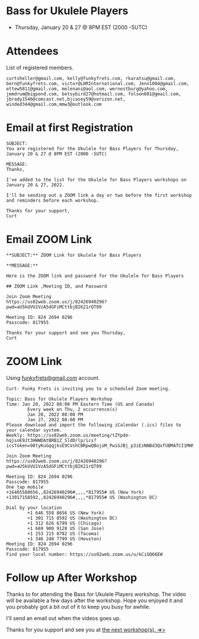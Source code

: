 # Bass for Ukulele Players
- Thursday, January 20 & 27 @ 8PM EST (2000 -5UTC)

# Attendees
List of registered members.

```
curtsheller@gmail.com, kelly@funkyfrets.com, rkaratsu@gmail.com, bern@funkyfrets.com, victor@LHRInternational.com, Jenn1004@gmail.com, ettew5811@gmail.com, melenani@aol.com, wernestburg@yahoo.com, jemdrum@bigpond.com, betsybird27@hotmail.com, folson601@gmail.com, jbrady1546@comcast.net,bjcasey59@verizon.net,
winded344@gmail.com,mmw3@outlook.com
```

# Email at first Registration

```
SUBJECT: 
You are registered for the Ukulele for Bass Players for Thursday, January 20 & 27 @ 8PM EST (2000 -5UTC)

MESSAGE:
Thanks,

I've added to the list for the Ukulele for Bass Players workshops on January 20 & 27, 2022.

I'll be sending out a ZOOM link a day or two before the first workshop and reminders before each workshop.

Thanks for your support,
Curt
```

# Email ZOOM Link

```
**SUBJECT:** ZOOM Link for Ukulele for Bass Players

**MESSAGE:**

Here is the ZOOM link and password for the Ukulele for Bass Players

## ZOOM Link ,Meeting ID, and Password

Join Zoom Meeting
https://us02web.zoom.us/j/82426940296?pwd=aU5kUVU1VzA5dGFiMCttbjBIK21rQT09

Meeting ID: 824 2694 0296
Passcode: 817955

Thanks for your support and see you Thursday,
Curt
```

# ZOOM Link

Using funkyfrets@gmail.com account.

```
Curt- Funky Frets is inviting you to a scheduled Zoom meeting.

Topic: Bass for Ukulele Players Workshop
Time: Jan 20, 2022 08:00 PM Eastern Time (US and Canada)
        Every week on Thu, 2 occurrence(s)
        Jan 20, 2022 08:00 PM
        Jan 27, 2022 08:00 PM
Please download and import the following iCalendar (.ics) files to your calendar system.
Weekly: https://us02web.zoom.us/meeting/tZYpde-hqjsoE9Jt3HWWDAtBRB1Z_SldDrlp/ics?icsToken=98tyKuGqqjksE9CVshCBRpwQBojoM_PwiGJBj_p3iEzNNBd3QxfUBMATCI1MHNz0

Join Zoom Meeting
https://us02web.zoom.us/j/82426940296?pwd=aU5kUVU1VzA5dGFiMCttbjBIK21rQT09

Meeting ID: 824 2694 0296
Passcode: 817955
One tap mobile
+16465588656,,82426940296#,,,,*817955# US (New York)
+13017158592,,82426940296#,,,,*817955# US (Washington DC)

Dial by your location
        +1 646 558 8656 US (New York)
        +1 301 715 8592 US (Washington DC)
        +1 312 626 6799 US (Chicago)
        +1 669 900 9128 US (San Jose)
        +1 253 215 8782 US (Tacoma)
        +1 346 248 7799 US (Houston)
Meeting ID: 824 2694 0296
Passcode: 817955
Find your local number: https://us02web.zoom.us/u/kCiGQ66EW

```

# Follow up After Workshop

Thanks to for attending the Bass for Ukulele Players workshop. The video will be available a few days after the workshop. Hope you enjoyed it and you probably got a bit out of it to keep you busy for awhile.

I'll send an email out when the videos goes up.

Thanks for you support and see you at [the next workshop(s). =>>](https://learningukulele.com/live)

